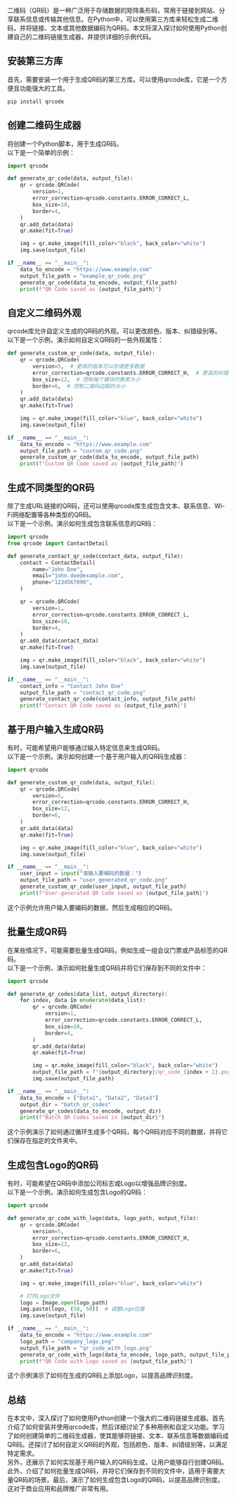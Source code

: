 二维码（QR码）是一种广泛用于存储数据的矩阵条形码，常用于链接到网站、分享联系信息或传输其他信息。在Python中，可以使用第三方库来轻松生成二维码，并将链接、文本或其他数据编码为QR码。本文将深入探讨如何使用Python创建自己的二维码链接生成器，并提供详细的示例代码。
<a name="YwT19"></a>
## 安装第三方库
首先，需要安装一个用于生成QR码的第三方库。可以使用qrcode库，它是一个方便且功能强大的工具。
```bash
pip install qrcode
```
<a name="l4niE"></a>
## 创建二维码生成器
将创建一个Python脚本，用于生成QR码。<br />以下是一个简单的示例：
```python
import qrcode

def generate_qr_code(data, output_file):
    qr = qrcode.QRCode(
        version=1,
        error_correction=qrcode.constants.ERROR_CORRECT_L,
        box_size=10,
        border=4,
    )
    qr.add_data(data)
    qr.make(fit=True)

    img = qr.make_image(fill_color="black", back_color="white")
    img.save(output_file)

if __name__ == "__main__":
    data_to_encode = "https://www.example.com"
    output_file_path = "example_qr_code.png"
    generate_qr_code(data_to_encode, output_file_path)
    print(f"QR Code saved as {output_file_path}")
```
<a name="haqh1"></a>
## 自定义二维码外观
qrcode库允许自定义生成的QR码的外观。可以更改颜色、版本、纠错级别等。<br />以下是一个示例，演示如何自定义QR码的一些外观属性：
```python
def generate_custom_qr_code(data, output_file):
    qr = qrcode.QRCode(
        version=5,  # 更高的版本可以存储更多数据
        error_correction=qrcode.constants.ERROR_CORRECT_H,  # 更高的纠错级别
        box_size=12,  # 控制每个模块的像素大小
        border=6,  # 控制二维码边框的大小
    )
    qr.add_data(data)
    qr.make(fit=True)

    img = qr.make_image(fill_color="blue", back_color="white")
    img.save(output_file)

if __name__ == "__main__":
    data_to_encode = "https://www.example.com"
    output_file_path = "custom_qr_code.png"
    generate_custom_qr_code(data_to_encode, output_file_path)
    print(f"Custom QR Code saved as {output_file_path}")
```
<a name="NvcMd"></a>
## 生成不同类型的QR码
除了生成URL链接的QR码，还可以使用qrcode库生成包含文本、联系信息、Wi-Fi网络配置等各种类型的QR码。<br />以下是一个示例，演示如何生成包含联系信息的QR码：
```python
import qrcode
from qrcode import ContactDetail

def generate_contact_qr_code(contact_data, output_file):
    contact = ContactDetail(
        name="John Doe",
        email="john.doe@example.com",
        phone="1234567890",
    )

    qr = qrcode.QRCode(
        version=1,
        error_correction=qrcode.constants.ERROR_CORRECT_L,
        box_size=10,
        border=4,
    )
    qr.add_data(contact_data)
    qr.make(fit=True)

    img = qr.make_image(fill_color="black", back_color="white")
    img.save(output_file)

if __name__ == "__main__":
    contact_info = "Contact John Doe"
    output_file_path = "contact_qr_code.png"
    generate_contact_qr_code(contact_info, output_file_path)
    print(f"Contact QR Code saved as {output_file_path}")
```
<a name="gf6Zy"></a>
## 基于用户输入生成QR码
有时，可能希望用户能够通过输入特定信息来生成QR码。<br />以下是一个示例，演示如何创建一个基于用户输入的QR码生成器：
```python
import qrcode

def generate_custom_qr_code(data, output_file):
    qr = qrcode.QRCode(
        version=5,
        error_correction=qrcode.constants.ERROR_CORRECT_H,
        box_size=12,
        border=6,
    )
    qr.add_data(data)
    qr.make(fit=True)

    img = qr.make_image(fill_color="blue", back_color="white")
    img.save(output_file)

if __name__ == "__main__":
    user_input = input("请输入要编码的数据：")
    output_file_path = "user_generated_qr_code.png"
    generate_custom_qr_code(user_input, output_file_path)
    print(f"User-generated QR Code saved as {output_file_path}")
```
这个示例允许用户输入要编码的数据，然后生成相应的QR码。
<a name="vfeVs"></a>
## 批量生成QR码
在某些情况下，可能需要批量生成QR码，例如生成一组会议门票或产品标签的QR码。<br />以下是一个示例，演示如何批量生成QR码并将它们保存到不同的文件中：
```python
import qrcode

def generate_qr_codes(data_list, output_directory):
    for index, data in enumerate(data_list):
        qr = qrcode.QRCode(
            version=1,
            error_correction=qrcode.constants.ERROR_CORRECT_L,
            box_size=10,
            border=4,
        )
        qr.add_data(data)
        qr.make(fit=True)

        img = qr.make_image(fill_color="black", back_color="white")
        output_file_path = f"{output_directory}/qr_code_{index + 1}.png"
        img.save(output_file_path)

if __name__ == "__main__":
    data_to_encode = ["Data1", "Data2", "Data3"]
    output_dir = "batch_qr_codes"
    generate_qr_codes(data_to_encode, output_dir)
    print(f"Batch QR Codes saved in {output_dir}")
```
这个示例演示了如何通过循环生成多个QR码，每个QR码对应不同的数据，并将它们保存在指定的文件夹中。
<a name="nfV3I"></a>
## 生成包含Logo的QR码
有时，可能希望在QR码中添加公司标志或Logo以增强品牌识别度。<br />以下是一个示例，演示如何生成包含Logo的QR码：
```python
import qrcode

def generate_qr_code_with_logo(data, logo_path, output_file):
    qr = qrcode.QRCode(
        version=5,
        error_correction=qrcode.constants.ERROR_CORRECT_H,
        box_size=12,
        border=6,
    )
    qr.add_data(data)
    qr.make(fit=True)

    img = qr.make_image(fill_color="blue", back_color="white")

    # 打开Logo文件
    logo = Image.open(logo_path)
    img.paste(logo, (50, 50))  # 调整Logo位置
    img.save(output_file)

if __name__ == "__main__":
    data_to_encode = "https://www.example.com"
    logo_path = "company_logo.png"
    output_file_path = "qr_code_with_logo.png"
    generate_qr_code_with_logo(data_to_encode, logo_path, output_file_path)
    print(f"QR Code with Logo saved as {output_file_path}")
```
这个示例演示了如何在生成的QR码上添加Logo，以提高品牌识别度。
<a name="Woah9"></a>
## 总结
在本文中，深入探讨了如何使用Python创建一个强大的二维码链接生成器。首先介绍了如何安装并使用qrcode库，然后详细讨论了多种用例和自定义功能。学习了如何创建简单的二维码生成器，使其能够将链接、文本、联系信息等数据编码成QR码。还探讨了如何自定义QR码的外观，包括颜色、版本、纠错级别等，以满足特定需求。<br />另外，还展示了如何实现基于用户输入的QR码生成，让用户能够自行创建QR码。此外，介绍了如何批量生成QR码，并将它们保存到不同的文件中，适用于需要大量QR码的场景。最后，演示了如何生成包含Logo的QR码，以提高品牌识别度。这对于商业应用和品牌推广非常有用。
